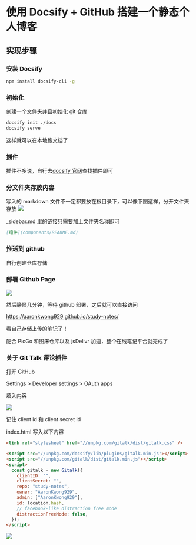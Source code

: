 # 使用 Docsify + GitHub 搭建一个静态个人博客

## 实现步骤

### 安装 Docsify

```bash
npm install docsify-cli -g
```

### 初始化

创建一个文件夹并且初始化 git 仓库

```bash
docsify init ./docs
docsify serve
```

这样就可以在本地跑文档了

### 插件

插件不多说，自行去[docsify 官网](https://docsify.js.org/#/zh-cn/configuration)查找插件即可

### 分文件夹存放内容

写入的 markdown 文件不一定都要放在根目录下，可以像下图这样，分开文件夹存放
![](https://cdn.jsdelivr.net/gh/aaronkwong929/pictures/20210504215414.png)

\_sidebar.md 里的链接只需要加上文件夹名称即可

```md
[组件](components/README.md)
```

### 推送到 github

自行创建仓库存储

### 部署 Github Page

![](https://cdn.jsdelivr.net/gh/aaronkwong929/pictures/20210504220017.png)

然后静候几分钟，等待 github 部署，之后就可以直接访问

https://aaronkwong929.github.io/study-notes/

看自己存储上传的笔记了！

配合 PicGo 和图床仓库以及 jsDelivr 加速，整个在线笔记平台就完成了

### 关于 Git Talk 评论插件

打开 GitHub

Settings > Developer settings > OAuth apps

填入内容

![](https://cdn.jsdelivr.net/gh/aaronkwong929/pictures/20210504222508.png)

记住 client id 和 client secret id

index.html 写入以下内容

```html
<link rel="stylesheet" href="//unpkg.com/gitalk/dist/gitalk.css" />

<script src="//unpkg.com/docsify/lib/plugins/gitalk.min.js"></script>
<script src="//unpkg.com/gitalk/dist/gitalk.min.js"></script>
<script>
  const gitalk = new Gitalk({
    clientID: "",
    clientSecret: "",
    repo: "study-notes",
    owner: "AaronKwong929",
    admin: ["AaronKwong929"],
    id: location.hash,
    // facebook-like distraction free mode
    distractionFreeMode: false,
  });
</script>
```

![](https://cdn.jsdelivr.net/gh/aaronkwong929/pictures/20210504222652.png)
